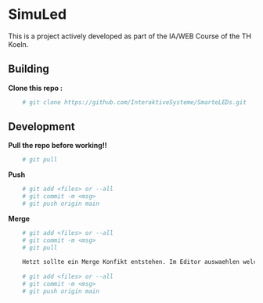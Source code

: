 # SimuLed
This is a project actively developed as part of the IA/WEB Course of the TH Koeln. <br>


## Building

**Clone this repo :**
```bash
    # git clone https://github.com/InteraktiveSysteme/SmarteLEDs.git
```

## Development

**Pull the repo before working!!**
```bash
    # git pull
```
**Push**
```bash
    # git add <files> or --all
    # git commit -m <msg> 
    # git push origin main
```

**Merge**
```bash
    # git add <files> or --all
    # git commit -m <msg> 
    # git pull 
    
    Hetzt sollte ein Merge Konfikt entstehen. Im Editor auswaehlen welche Aenderungen behalten werden!
    
    # git add <files> or --all
    # git commit -m <msg> 
    # git push origin main
```
